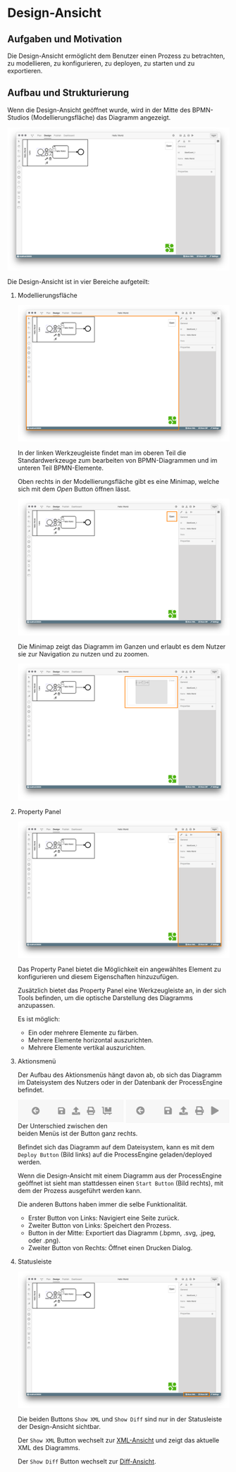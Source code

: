 # Design-Ansicht

## Aufgaben und Motivation

Die Design-Ansicht ermöglicht dem Benutzer einen Prozess zu betrachten,
zu modellieren, zu konfigurieren, zu deployen, zu starten und zu exportieren.

## Aufbau und Strukturierung

Wenn die Design-Ansicht geöffnet wurde, wird in der Mitte des BPMN-Studios
(Modellierungsfläche) das Diagramm angezeigt.

![Design-Ansicht](design-view.png)

Die Design-Ansicht ist in vier Bereiche aufgeteilt:

1. Modellierungsfläche

   ![Modellierungsfläche](design-view-modeler.png)

   In der linken Werkzeugleiste findet man im oberen Teil die Standardwerkzeuge
   zum bearbeiten von BPMN-Diagrammen und im unteren Teil BPMN-Elemente.

   Oben rechts in der Modellierungsfläche gibt es eine Minimap, welche sich
   mit dem _Open_ Button öffnen lässt.

   ![Minimap geschlossen](design-view-minimap-closed.png)

   Die Minimap zeigt das Diagramm im Ganzen und erlaubt es dem Nutzer sie zur
   Navigation zu nutzen und zu zoomen.

   ![Minimap geöffnet](design-view-minimap-opened.png)

2. Property Panel

   ![Property Panel](design-view-propertypanel.png)

   Das Property Panel bietet die Möglichkeit ein angewähltes Element
   zu konfigurieren und diesem Eigenschaften hinzuzufügen.

   Zusätzlich bietet das Property Panel eine Werkzeugleiste an, in der sich
   Tools befinden, um die optische Darstellung des Diagramms anzupassen.

   Es ist möglich:

   - Ein oder mehrere Elemente zu färben.
   - Mehrere Elemente horizontal auszurichten.
   - Mehrere Elemente vertikal auszurichten.

3. Aktionsmenü

   Der Aufbau des Aktionsmenüs hängt davon ab, ob sich das Diagramm im
   Dateisystem des Nutzers oder in der Datenbank der ProcessEngine befindet.

   <img style="float: left; width: 50%;" width="200" src="design-view-menu-filesystem.png">

   <img style="float: right; width: 49%;" width="200" src="design-view-menu-processengine.png">

   Der Unterschied zwischen den beiden Menüs ist der Button ganz rechts.

   Befindet sich das Diagramm auf dem Dateisystem, kann es mit dem `Deploy Button`
   (Bild links) auf die ProcessEngine geladen/deployed werden.

   Wenn die Design-Ansicht mit einem Diagramm aus der ProcessEngine geöffnet ist
   sieht man stattdessen einen `Start Button` (Bild rechts), mit dem der
   Prozess ausgeführt werden kann.

   Die anderen Buttons haben immer die selbe Funktionalität.

   - Erster Button von Links: Navigiert eine Seite zurück.
   - Zweiter Button von Links: Speichert den Prozess.
   - Button in der Mitte: Exportiert das Diagramm (.bpmn, .svg, .jpeg, oder .png).
   - Zweiter Button von Rechts: Öffnet einen Drucken Dialog.

4. Statusleiste

   ![Statusleiste](design-view-xml-diff.png)

   Die beiden Buttons `Show XML` und `Show Diff` sind nur in der Statusleiste
   der Design-Ansicht sichtbar.

   Der `Show XML` Button wechselt zur [XML-Ansicht](../xml-view/xml-view.md)
   und zeigt das aktuelle XML des Diagramms.

   Der `Show Diff` Button wechselt zur [Diff-Ansicht](../diff-view/diff-view.md).
